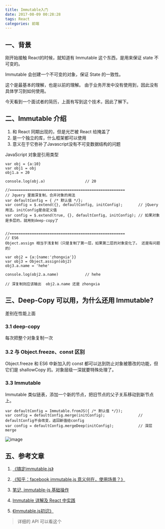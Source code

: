```yaml
---
title: Immutable入门
date: 2017-08-09 00:28:28
tags: React
categories: 前端
---
```


## 一、背景
刚开始接触 React的时候，就知道有 Immutable 这个东西，是用来保证 state 不可变的。

Immutable 会创建一个不可变的对象，保证 State 的一致性。

这个是最基本的理解，也是以前的理解。 由于业务开发中没有使用到，因此没有具体学习到如何使用。 

今天看到一个面试者的简历，上面有写到这个技术，因此了解下。

## 二、Immutable 介绍
1.  和 React 同期出现的，但是光芒被 React 给掩盖了
2.  是一个独立的库，什么框架都可以使用
3.  意义在于它弥补了Javascript没有不可变数据结构的问题

JavaScript 对象是引用类型
```
var obj = {a:10}
var obj1 = obj
obj1.a = 20

console.log(obj.a)                  // 20

//====================================================
// Jquery 里面深复制，合并对象的用法
var defaultConfig = { /* 默认值 */};
var config = $.extend({}, defaultConfig, initConfig);       // jQuery用法。initConfig是自定义值
var config = $.extend(true, {}, defaultConfig, initConfig); // 如果对象是多层的，就用到deep-copy了


//====================================================
// ES6  
Object.assign 相当于浅复制（只是复制了第一层，如果第二层的对象变化了。 还是有问题的）

var obj2 = {a:{name:'zhongxia'}}
var obj3 = Object.assign(obj2)
obj3.a.name = 'hehe'            

console.log(obj2.a.name)            // hehe

// 深复制则应该输出  obj2.a.name 还是 zhongxia

```

## 三、Deep-Copy 可以用，为什么还用 Immutable?
差别在性能上面

### 3.1 deep-copy
每次把整个对象复制一次

### 3.2 与 Object.freeze、const 区别
Object.freeze 和 ES6 中新加入的 const 都可以达到防止对象被篡改的功能，但它们是 shallowCopy 的。对象层级一深就要特殊处理了。

### 3.3 Immutable
Immutable 类似链表，添加一个新的节点，把旧节点的父子关系移动到新节点上。

```
var defaultConfig = Immutable.fromJS({ /* 默认值 */}); 
var config = defaultConfig.merge(initConfig);               // defaultConfig不会改变，返回新值给config
var config = defaultConfig.mergeDeep(initConfig);           // 深层merge
```

![image](http://img.alicdn.com/tps/i2/TB1zzi_KXXXXXctXFXXbrb8OVXX-613-575.gif)



## 五、参考文章
1. [《搞定immutable.js》](http://boke.io/immutable-js/)
2. [《知乎：facebook immutable.js 意义何在，使用场景？》](https://www.zhihu.com/question/28016223)
3. [笔记, immutable-js 基础操作](https://segmentfault.com/a/1190000002909224)
4. [Immutable 详解及 React 中实践](https://zhuanlan.zhihu.com/p/20295971)

5. [《Immutable.js初识》](http://www.w3cplus.com/javascript/immutable-js.html)
>详细的 API 可以看这个